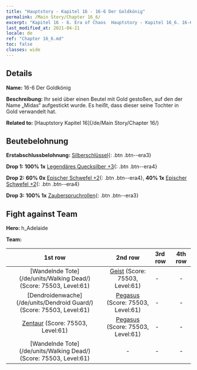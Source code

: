 ```yaml
---
title: "Hauptstory - Kapitel 16 - 16-6 Der Goldkönig"
permalink: /Main Story/Chapter 16_6/
excerpt: "Kapitel 16 - 6. Era of Chaos  Hauptstory - Kapitel 16_6. 16-6 Der Goldkönig"
last_modified_at: 2021-04-21
locale: de
ref: "Chapter 16_6.md"
toc: false
classes: wide
---
```


## Details

 **Name:** 16-6 Der Goldkönig

 **Beschreibung:** Ihr seid über einen Beutel mit Gold gestoßen, auf den der Name „Midas“ aufgestickt wurde. Es heißt, dass dieser seine Tochter in Gold verwandelt hat.

 **Related to:** [Hauptstory Kapitel 16](/de/Main Story/Chapter 16/)

## Beutebelohnung

 **Erstabschlussbelohnung:** [Silberschlüssel](/de/Items/con_693/){: .btn .btn--era3}

 **Drop 1:** **100% 1x** [Legendäres Quecksilber +3](/de/Items/mat_56/){: .btn .btn--era4}

 **Drop 2:** **60% 0x** [Epischer Schwefel +2](/de/Items/mat_50/){: .btn .btn--era4}, **40% 1x** [Epischer Schwefel +2](/de/Items/mat_50/){: .btn .btn--era4}

 **Drop 3:** **100% 1x** [Zauberspruchrollen](/de/Items/con_694/){: .btn .btn--era3}


## Fight against Team
 **Hero:** h_Adelaide

 **Team:**


  | 1st row | 2nd row | 3rd row | 4th row |
  |:----:|:----:|:----|:----:|
  | [Wandelnde Tote](/de/units/Walking Dead/) (Score: 75503, Level:61)  | [Geist](/de/units/Wight/) (Score: 75503, Level:61)  | - | - |
  | [Dendroidenwache](/de/units/Dendroid Guard/) (Score: 75503, Level:61)  | [Pegasus](/de/units/Pegasus/) (Score: 75503, Level:61)  | - | - |
  | [Zentaur](/de/units/Centaur/) (Score: 75503, Level:61)  | [Pegasus](/de/units/Pegasus/) (Score: 75503, Level:61)  | - | - |
  | [Wandelnde Tote](/de/units/Walking Dead/) (Score: 75503, Level:61)  | - | - | - |


